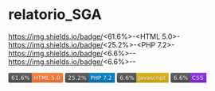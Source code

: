 # relatorio_SGA

https://img.shields.io/badge/<61.6%>-<HTML 5.0>-<orange>
https://img.shields.io/badge/<25.2%>-<PHP 7.2>-<blue>
https://img.shields.io/badge/<6.6%>-<Javascript>-<yellow>
https://img.shields.io/badge/<6.6%>-<CSS>-<blueviolet>
  
<svg xmlns="http://www.w3.org/2000/svg" xmlns:xlink="http://www.w3.org/1999/xlink" width="110" height="20" role="img" aria-label="61.6%: HTML 5.0"><title>61.6%: HTML 5.0</title><linearGradient id="s" x2="0" y2="100%"><stop offset="0" stop-color="#bbb" stop-opacity=".1"/><stop offset="1" stop-opacity=".1"/></linearGradient><clipPath id="r"><rect width="110" height="20" rx="3" fill="#fff"/></clipPath><g clip-path="url(#r)"><rect width="47" height="20" fill="#555"/><rect x="47" width="63" height="20" fill="#fe7d37"/><rect width="110" height="20" fill="url(#s)"/></g><g fill="#fff" text-anchor="middle" font-family="Verdana,Geneva,DejaVu Sans,sans-serif" text-rendering="geometricPrecision" font-size="110"><text aria-hidden="true" x="245" y="150" fill="#010101" fill-opacity=".3" transform="scale(.1)" textLength="370">61.6%</text><text x="245" y="140" transform="scale(.1)" fill="#fff" textLength="370">61.6%</text><text aria-hidden="true" x="775" y="150" fill="#010101" fill-opacity=".3" transform="scale(.1)" textLength="530">HTML 5.0</text><text x="775" y="140" transform="scale(.1)" fill="#fff" textLength="530">HTML 5.0</text></g></svg>
<svg xmlns="http://www.w3.org/2000/svg" xmlns:xlink="http://www.w3.org/1999/xlink" width="100" height="20" role="img" aria-label="25.2%: PHP 7.2"><title>25.2%: PHP 7.2</title><linearGradient id="s" x2="0" y2="100%"><stop offset="0" stop-color="#bbb" stop-opacity=".1"/><stop offset="1" stop-opacity=".1"/></linearGradient><clipPath id="r"><rect width="100" height="20" rx="3" fill="#fff"/></clipPath><g clip-path="url(#r)"><rect width="47" height="20" fill="#555"/><rect x="47" width="53" height="20" fill="#007ec6"/><rect width="100" height="20" fill="url(#s)"/></g><g fill="#fff" text-anchor="middle" font-family="Verdana,Geneva,DejaVu Sans,sans-serif" text-rendering="geometricPrecision" font-size="110"><text aria-hidden="true" x="245" y="150" fill="#010101" fill-opacity=".3" transform="scale(.1)" textLength="370">25.2%</text><text x="245" y="140" transform="scale(.1)" fill="#fff" textLength="370">25.2%</text><text aria-hidden="true" x="725" y="150" fill="#010101" fill-opacity=".3" transform="scale(.1)" textLength="430">PHP 7.2</text><text x="725" y="140" transform="scale(.1)" fill="#fff" textLength="430">PHP 7.2</text></g></svg>
<svg xmlns="http://www.w3.org/2000/svg" xmlns:xlink="http://www.w3.org/1999/xlink" width="104" height="20" role="img" aria-label="6.6%: Javascript"><title>6.6%: Javascript</title><linearGradient id="s" x2="0" y2="100%"><stop offset="0" stop-color="#bbb" stop-opacity=".1"/><stop offset="1" stop-opacity=".1"/></linearGradient><clipPath id="r"><rect width="104" height="20" rx="3" fill="#fff"/></clipPath><g clip-path="url(#r)"><rect width="39" height="20" fill="#555"/><rect x="39" width="65" height="20" fill="#dfb317"/><rect width="104" height="20" fill="url(#s)"/></g><g fill="#fff" text-anchor="middle" font-family="Verdana,Geneva,DejaVu Sans,sans-serif" text-rendering="geometricPrecision" font-size="110"><text aria-hidden="true" x="205" y="150" fill="#010101" fill-opacity=".3" transform="scale(.1)" textLength="290">6.6%</text><text x="205" y="140" transform="scale(.1)" fill="#fff" textLength="290">6.6%</text><text aria-hidden="true" x="705" y="150" fill="#010101" fill-opacity=".3" transform="scale(.1)" textLength="550">Javascript</text><text x="705" y="140" transform="scale(.1)" fill="#fff" textLength="550">Javascript</text></g></svg>
<svg xmlns="http://www.w3.org/2000/svg" xmlns:xlink="http://www.w3.org/1999/xlink" width="72" height="20" role="img" aria-label="6.6%: CSS"><title>6.6%: CSS</title><linearGradient id="s" x2="0" y2="100%"><stop offset="0" stop-color="#bbb" stop-opacity=".1"/><stop offset="1" stop-opacity=".1"/></linearGradient><clipPath id="r"><rect width="72" height="20" rx="3" fill="#fff"/></clipPath><g clip-path="url(#r)"><rect width="39" height="20" fill="#555"/><rect x="39" width="33" height="20" fill="blueviolet"/><rect width="72" height="20" fill="url(#s)"/></g><g fill="#fff" text-anchor="middle" font-family="Verdana,Geneva,DejaVu Sans,sans-serif" text-rendering="geometricPrecision" font-size="110"><text aria-hidden="true" x="205" y="150" fill="#010101" fill-opacity=".3" transform="scale(.1)" textLength="290">6.6%</text><text x="205" y="140" transform="scale(.1)" fill="#fff" textLength="290">6.6%</text><text aria-hidden="true" x="545" y="150" fill="#010101" fill-opacity=".3" transform="scale(.1)" textLength="230">CSS</text><text x="545" y="140" transform="scale(.1)" fill="#fff" textLength="230">CSS</text></g></svg>
